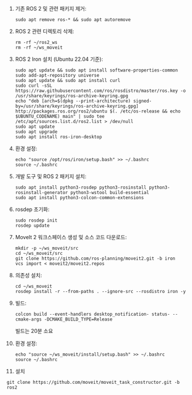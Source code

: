 1. 기존 ROS 2 및 관련 패키지 제거:
   ```
   sudo apt remove ros-* && sudo apt autoremove
   ```

2. ROS 2 관련 디렉토리 삭제:
   ```
   rm -rf ~/ros2_ws
   rm -rf ~/ws_moveit
   ```

3. ROS 2 Iron 설치 (Ubuntu 22.04 기준):
   ```
   sudo apt update && sudo apt install software-properties-common
   sudo add-apt-repository universe
   sudo apt update && sudo apt install curl
   sudo curl -sSL https://raw.githubusercontent.com/ros/rosdistro/master/ros.key -o /usr/share/keyrings/ros-archive-keyring.gpg
   echo "deb [arch=$(dpkg --print-architecture) signed-by=/usr/share/keyrings/ros-archive-keyring.gpg] http://packages.ros.org/ros2/ubuntu $(. /etc/os-release && echo $UBUNTU_CODENAME) main" | sudo tee /etc/apt/sources.list.d/ros2.list > /dev/null
   sudo apt update
   sudo apt upgrade
   sudo apt install ros-iron-desktop
   ```

4. 환경 설정:
   ```
   echo "source /opt/ros/iron/setup.bash" >> ~/.bashrc
   source ~/.bashrc
   ```

5. 개발 도구 및 ROS 2 패키지 설치:
   ```
   sudo apt install python3-rosdep python3-rosinstall python3-rosinstall-generator python3-wstool build-essential
   sudo apt install python3-colcon-common-extensions
   ```

6. rosdep 초기화:
   ```
   sudo rosdep init
   rosdep update
   ```

7. MoveIt 2 워크스페이스 생성 및 소스 코드 다운로드:
   ```
   mkdir -p ~/ws_moveit/src
   cd ~/ws_moveit/src
   git clone https://github.com/ros-planning/moveit2.git -b iron
   vcs import < moveit2/moveit2.repos
   ```

8. 의존성 설치:
   ```
   cd ~/ws_moveit
   rosdep install -r --from-paths . --ignore-src --rosdistro iron -y
   ```

9. 빌드:
   ```
   colcon build --event-handlers desktop_notification- status- --cmake-args -DCMAKE_BUILD_TYPE=Release
   ```
   빌드는 20분 소요

10. 환경 설정:
    ```
    echo "source ~/ws_moveit/install/setup.bash" >> ~/.bashrc
    source ~/.bashrc
    ```

11. 설치

```
git clone https://github.com/moveit/moveit_task_constructor.git -b ros2
```

